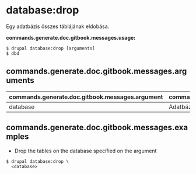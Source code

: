 # database:drop
Egy adatbázis összes táblájának eldobása.

**commands.generate.doc.gitbook.messages.usage:**
```
$ drupal database:drop [arguments]
$ dbd  
```

## commands.generate.doc.gitbook.messages.arguments
commands.generate.doc.gitbook.messages.argument | commands.generate.doc.gitbook.messages.details
---------|-------------
database | Adatbáziskulcs a settings.php fájlból

## commands.generate.doc.gitbook.messages.examples
* Drop the tables on the database specified on the argument
```
$ drupal database:drop \
  <database>

```
